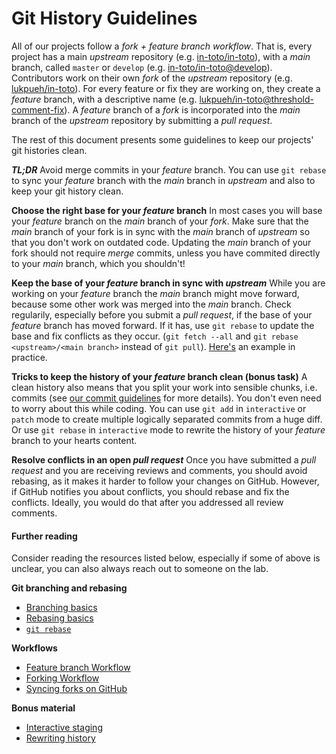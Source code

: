 # Git History Guidelines

All of our projects follow a *fork + feature branch workflow*. That is, every
project has a main *upstream* repository (e.g.
[in-toto/in-toto](https://github.com/in-toto/in-toto)), with a *main* branch,
called `master` or `develop` (e.g.
[in-toto/in-toto@develop](https://github.com/in-toto/in-toto/tree/develop)).
Contributors work on their own *fork* of the *upstream* repository (e.g.
[lukpueh/in-toto](https://github.com/lukpueh/in-toto)). For every feature or
fix they are working on, they create a *feature* branch, with a descriptive
name (e.g.
[lukpueh/in-toto@threshold-comment-fix](https://github.com/lukpueh/in-toto/tree/threshold-comment-fix)).
A *feature* branch of a *fork* is incorporated into the *main* branch of the
*upstream* repository by submitting a *pull request*.

The rest of this document presents some guidelines to keep our projects' git
histories clean.

__*TL;DR*__
Avoid merge commits in your *feature* branch. You can use `git rebase` to sync
your *feature* branch with the *main* branch in *upstream* and also to keep
your git history clean.


__Choose the right base for your *feature* branch__
In most cases you will base your *feature* branch on the *main* branch of your
*fork*. Make sure that the *main* branch of your fork is in sync with the
*main* branch of *upstream* so that you don't work on outdated code.
Updating the *main* branch of your fork should not require *merge* commits,
unless you have commited directly to your *main* branch, which you shouldn't!

__Keep the base of your *feature* branch in sync with *upstream*__
While you are working on your *feature* branch the *main* branch might move
forward, because some other work was merged into the *main* branch. Check
regularily, especially before you submit a *pull request*, if the
base of your *feature* branch has moved forward. If it has, use `git rebase`
to update the base and fix conflicts as they occur.  (`git fetch --all` and
`git rebase <upstream>/<main branch>` instead of `git pull`).
[Here's](https://github.com/theupdateframework/tuf/pull/804#issuecomment-440017361)
an example in practice.

__Tricks to keep the history of your *feature* branch clean (bonus task)__
A clean history also means that you split your work into sensible chunks, i.e.
commits (see [our commit guidelines](commits.md) for more details). You don't
even need to worry about this while coding. You can use `git add` in
`interactive` or `patch` mode to create multiple logically separated
commits from a huge diff. Or use `git rebase` in `interactive` mode to rewrite
the history of your *feature* branch to your hearts content.

__Resolve conflicts in an open *pull request*__ Once you have submitted a *pull
request* and you are receiving reviews and comments, you should avoid rebasing,
as it makes it harder to follow your changes on GitHub. However, if GitHub
notifies you about conflicts, you should rebase and fix the conflicts. Ideally,
you would do that after you addressed all review comments.

#### Further reading
Consider reading the resources listed below, especially if some of above
is unclear, you can also always reach out to someone on the lab.

__Git branching and rebasing__
- [Branching basics](https://git-scm.com/book/en/v1/Git-Branching)
- [Rebasing basics](https://git-scm.com/book/en/v1/Git-Branching-Rebasing)
- [`git rebase`](https://git-scm.com/docs/git-rebase)

__Workflows__
- [Feature branch Workflow](https://www.atlassian.com/git/tutorials/comparing-workflows/feature-branch-workflow)
- [Forking Workflow](https://www.atlassian.com/git/tutorials/comparing-workflows/forking-workflow)
- [Syncing forks on GitHub](https://help.github.com/articles/syncing-a-fork/)

__Bonus material__
- [Interactive staging](https://git-scm.com/book/en/v1/Git-Tools-Interactive-Staging)
- [Rewriting history](https://git-scm.com/book/en/v1/Git-Tools-Rewriting-History)
